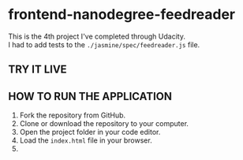 # frontend-nanodegree-feedreader #

This is the 4th project I've completed through Udacity.  
I had to add tests to the `./jasmine/spec/feedreader.js` file.

## TRY IT LIVE ##



## HOW TO RUN THE APPLICATION ##

1) Fork the repository from GitHub.
2) Clone or download the repository to your computer.
3) Open the project folder in your code editor.
4) Load the `index.html` file in your browser.
5) 